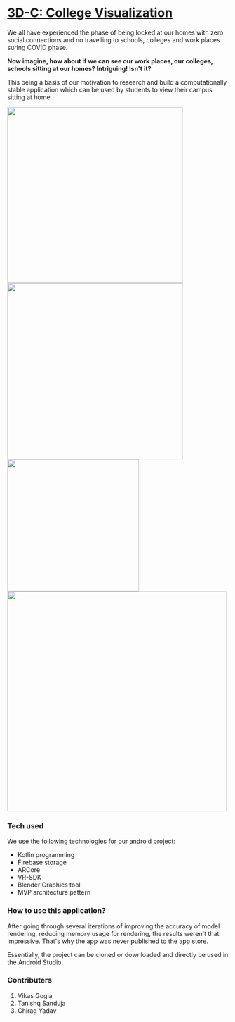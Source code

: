 # <ins>3D-C: College Visualization</ins>

We all have experienced the phase of being locked at our homes with zero social connections and no travelling to schools, colleges and work places suring COVID phase. 

**Now imagine, how about if we can see our work places, our colleges, schools sitting at our homes? Intriguing! Isn't it?**

This being a basis of our motivation to research and build a computationally stable application which can be used by students to view their campus sitting at home.

<img src="https://drive.google.com/uc?export=view&id=1-9K8vvHcg28RSNjGj0wlboxa6ySaT21b" width="400" /><img src="https://drive.google.com/uc?export=view&id=11JVQIwkpmkWeFST-oU_fOodN2gaPUD9K" width="400" />
<img src="https://drive.google.com/uc?export=view&id=1GtvMQJaWDkvy85jcjS7l4wUyLhaSXfq3" height="300" /><img src="https://drive.google.com/uc?export=view&id=1FhvFbG4d81Fbx85r-FaiRAEW81QA9R0w" width="500" />

### Tech used

We use the following technologies for our android project:
* Kotlin programming
* Firebase storage
* ARCore
* VR-SDK
* Blender Graphics tool
* MVP architecture pattern

### How to use this application?

After going through several iterations of improving the accuracy of model rendering, reducing memory usage for rendering, the results weren't that impressive. That's why the app was never published to the app store.

Essentially, the project can be cloned or downloaded and directly be used in the Android Studio.

### Contributers
1. Vikas Gogia
2. Tanishq Sanduja
3. Chirag Yadav
